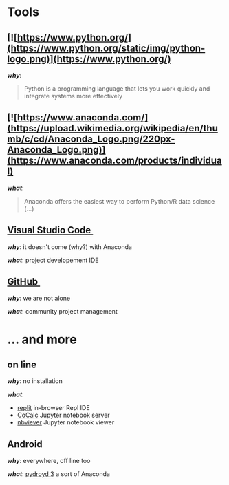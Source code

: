 # Tools

## [![https://www.python.org/](https://www.python.org/static/img/python-logo.png)](https://www.python.org/)

***why***:
> Python is a programming language that lets you work quickly
and integrate systems more effectively

## [![https://www.anaconda.com/](https://upload.wikimedia.org/wikipedia/en/thumb/c/cd/Anaconda_Logo.png/220px-Anaconda_Logo.png)](https://www.anaconda.com/products/individual)

***what***: 
   > Anaconda offers the easiest way to perform Python/R data science (...)

## [Visual Studio Code <img src="https://code.visualstudio.com/assets/images/code-stable.png" width="15">](https://code.visualstudio.com/)
***why***: it doesn't come (why?) with Anaconda

***what***: project developement IDE


## [GitHub <img src="https://github.githubassets.com/images/modules/logos_page/GitHub-Mark.png" width="15">](https://github.com/)

***why***: we are not alone

***what***: community project management

# ... and more

## on line
***why***: no installation

***what***:
- [replit](https://replit.com/) in-browser Repl IDE
- [CoCalc](https://cocalc.com/) Jupyter notebook server
- [nbviever](https://nbviewer.org/) Jupyter notebook viewer

## Android
***why***: everywhere, off line too

***what***: [pydroyd 3](https://play.google.com/store/search?q=pydroid&c=apps&hl=en&gl=US) a sort of Anaconda



